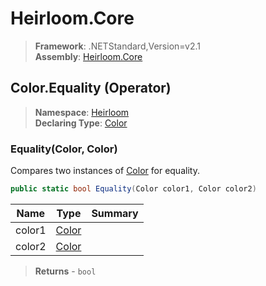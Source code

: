 # Heirloom.Core

> **Framework**: .NETStandard,Version=v2.1  
> **Assembly**: [Heirloom.Core][0]

## Color.Equality (Operator)

> **Namespace**: [Heirloom][0]  
> **Declaring Type**: [Color][1]

### Equality(Color, Color)

Compares two instances of [Color][1] for equality.

```cs
public static bool Equality(Color color1, Color color2)
```

| Name   | Type       | Summary |
|--------|------------|---------|
| color1 | [Color][1] |         |
| color2 | [Color][1] |         |

> **Returns** - `bool`

[0]: ../../../Heirloom.Core.md
[1]: ../Color.md
